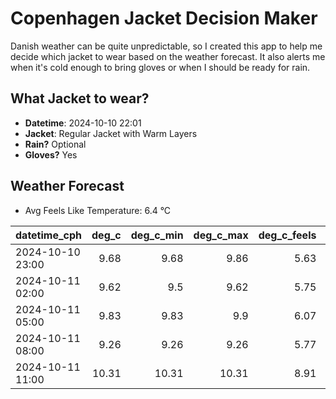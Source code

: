 
# Copenhagen Jacket Decision Maker

Danish weather can be quite unpredictable, so I created this app to help me decide which jacket to wear based on the weather forecast. 
It also alerts me when it's cold enough to bring gloves or when I should be ready for rain.

## What Jacket to wear?

- **Datetime**: 2024-10-10 22:01
- **Jacket**: Regular Jacket with Warm Layers
- **Rain?** Optional
- **Gloves?** Yes

## Weather Forecast
- Avg Feels Like Temperature: 6.4 °C

| datetime_cph     |   deg_c |   deg_c_min |   deg_c_max |   deg_c_feels | weather   | wind   | rain   |
|:-----------------|--------:|------------:|------------:|--------------:|:----------|:-------|:-------|
| 2024-10-10 23:00 |    9.68 |        9.68 |        9.86 |          5.63 | Clouds    | High   | None   |
| 2024-10-11 02:00 |    9.62 |        9.5  |        9.62 |          5.75 | Clouds    | High   | None   |
| 2024-10-11 05:00 |    9.83 |        9.83 |        9.9  |          6.07 | Clouds    | High   | None   |
| 2024-10-11 08:00 |    9.26 |        9.26 |        9.26 |          5.77 | Rain      | High   | Low    |
| 2024-10-11 11:00 |   10.31 |       10.31 |       10.31 |          8.91 | Clouds    | High   | None   |
        